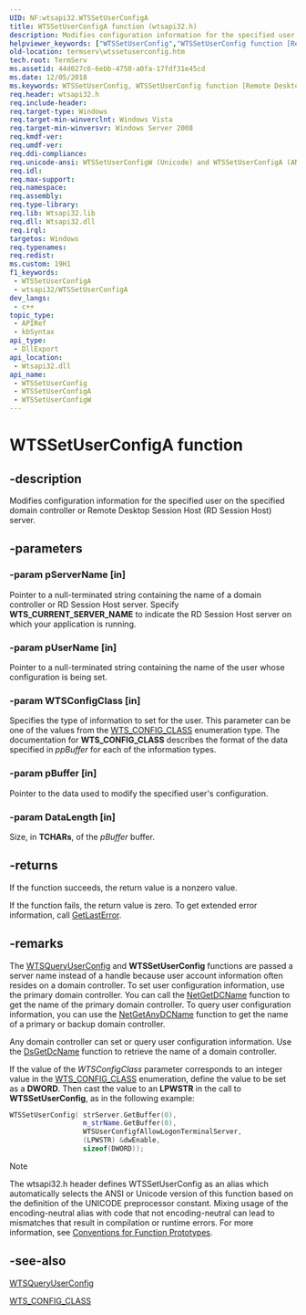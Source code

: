 ```yaml
---
UID: NF:wtsapi32.WTSSetUserConfigA
title: WTSSetUserConfigA function (wtsapi32.h)
description: Modifies configuration information for the specified user on the specified domain controller or Remote Desktop Session Host (RD Session Host) server. (ANSI)
helpviewer_keywords: ["WTSSetUserConfig","WTSSetUserConfig function [Remote Desktop Services]","WTSSetUserConfigA","WTSSetUserConfigW","_win32_wtssetuserconfig","termserv.wtssetuserconfig","wtsapi32/WTSSetUserConfig","wtsapi32/WTSSetUserConfigA","wtsapi32/WTSSetUserConfigW"]
old-location: termserv\wtssetuserconfig.htm
tech.root: TermServ
ms.assetid: 44d027c6-6ebb-4750-a0fa-17fdf31e45cd
ms.date: 12/05/2018
ms.keywords: WTSSetUserConfig, WTSSetUserConfig function [Remote Desktop Services], WTSSetUserConfigA, WTSSetUserConfigW, _win32_wtssetuserconfig, termserv.wtssetuserconfig, wtsapi32/WTSSetUserConfig, wtsapi32/WTSSetUserConfigA, wtsapi32/WTSSetUserConfigW
req.header: wtsapi32.h
req.include-header: 
req.target-type: Windows
req.target-min-winverclnt: Windows Vista
req.target-min-winversvr: Windows Server 2008
req.kmdf-ver: 
req.umdf-ver: 
req.ddi-compliance: 
req.unicode-ansi: WTSSetUserConfigW (Unicode) and WTSSetUserConfigA (ANSI)
req.idl: 
req.max-support: 
req.namespace: 
req.assembly: 
req.type-library: 
req.lib: Wtsapi32.lib
req.dll: Wtsapi32.dll
req.irql: 
targetos: Windows
req.typenames: 
req.redist: 
ms.custom: 19H1
f1_keywords:
 - WTSSetUserConfigA
 - wtsapi32/WTSSetUserConfigA
dev_langs:
 - c++
topic_type:
 - APIRef
 - kbSyntax
api_type:
 - DllExport
api_location:
 - Wtsapi32.dll
api_name:
 - WTSSetUserConfig
 - WTSSetUserConfigA
 - WTSSetUserConfigW
---
```


# WTSSetUserConfigA function


## -description

Modifies configuration information for the specified user on the specified domain controller or 
    Remote Desktop Session Host (RD Session Host) server.

## -parameters

### -param pServerName [in]

Pointer to a null-terminated string containing the name of a domain controller or 
      RD Session Host server. Specify <b>WTS_CURRENT_SERVER_NAME</b> to indicate the 
      RD Session Host server on which your application is running.

### -param pUserName [in]

Pointer to a null-terminated string containing the name of the user whose configuration is being set.

### -param WTSConfigClass [in]

Specifies the type of information to set for the user. This parameter can be one of the values from the 
      <a href="/windows/desktop/api/wtsapi32/ne-wtsapi32-wts_config_class">WTS_CONFIG_CLASS</a> enumeration type. The 
      documentation for <b>WTS_CONFIG_CLASS</b> describes 
      the format of the data specified in <i>ppBuffer</i> for each of the information types.

### -param pBuffer [in]

Pointer to the data used to modify the specified user's configuration.

### -param DataLength [in]

Size, in <b>TCHARs</b>, of the <i>pBuffer</i> buffer.

## -returns

If the function succeeds, the return value is a nonzero value.

If the function fails, the return value is zero. To get extended error information, call 
       <a href="/windows/desktop/api/errhandlingapi/nf-errhandlingapi-getlasterror">GetLastError</a>.

## -remarks

The <a href="/windows/desktop/api/wtsapi32/nf-wtsapi32-wtsqueryuserconfiga">WTSQueryUserConfig</a> and 
    <b>WTSSetUserConfig</b> functions are passed a server 
    name instead of a handle because user account information often resides on a domain controller. To set user 
    configuration information, use the primary domain controller. You can call the 
    <a href="/windows/desktop/api/lmaccess/nf-lmaccess-netgetdcname">NetGetDCName</a> function to get the name of the primary 
    domain controller. To query user configuration information, you can use the 
    <a href="/windows/desktop/api/lmaccess/nf-lmaccess-netgetanydcname">NetGetAnyDCName</a> function to get the name of a 
    primary or backup domain controller.

Any domain controller can set or query user configuration information. Use the 
    <a href="/windows/desktop/api/dsgetdc/nf-dsgetdc-dsgetdcnamea">DsGetDcName</a> function to retrieve the name of a domain 
    controller.

If the value of the  <i>WTSConfigClass</i> parameter corresponds to an integer value in the 
     <a href="/windows/desktop/api/wtsapi32/ne-wtsapi32-wts_config_class">WTS_CONFIG_CLASS</a> enumeration, define the value 
     to be set as a <b>DWORD</b>.  Then cast the value to an <b>LPWSTR</b> 
     in the call to <b>WTSSetUserConfig</b>, as in the 
     following example:


```cpp
WTSSetUserConfig( strServer.GetBuffer(0), 
                  m_strName.GetBuffer(0), 
                  WTSUserConfigfAllowLogonTerminalServer, 
                  (LPWSTR) &dwEnable, 
                  sizeof(DWORD));
```






> [!NOTE]
> The wtsapi32.h header defines WTSSetUserConfig as an alias which automatically selects the ANSI or Unicode version of this function based on the definition of the UNICODE preprocessor constant. Mixing usage of the encoding-neutral alias with code that not encoding-neutral can lead to mismatches that result in compilation or runtime errors. For more information, see [Conventions for Function Prototypes](/windows/win32/intl/conventions-for-function-prototypes).

## -see-also

<a href="/windows/desktop/api/wtsapi32/nf-wtsapi32-wtsqueryuserconfiga">WTSQueryUserConfig</a>



<a href="/windows/desktop/api/wtsapi32/ne-wtsapi32-wts_config_class">WTS_CONFIG_CLASS</a>
